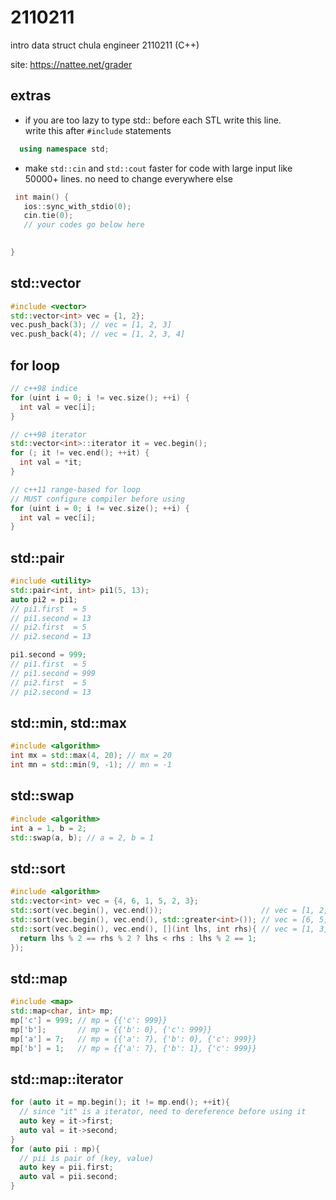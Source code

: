 # 2110211
intro data struct chula engineer 2110211 (C++)

site: https://nattee.net/grader

## extras
 - if you are too lazy to type std:: before each STL write this line.  
 write this after `#include` statements
  ```cpp
    using namespace std;
  ```
 - make `std::cin` and `std::cout` faster for code with large input like 50000+ lines. no need to change everywhere else
 ```cpp
  int main() {
    ios::sync_with_stdio(0);
    cin.tie(0);
    // your codes go below here 

  
}
 ```


## std::vector
```cpp
#include <vector>
std::vector<int> vec = {1, 2};
vec.push_back(3); // vec = [1, 2, 3]
vec.push_back(4); // vec = [1, 2, 3, 4]
```

## for loop
```cpp
// c++98 indice
for (uint i = 0; i != vec.size(); ++i) {
  int val = vec[i];
}

// c++98 iterator
std::vector<int>::iterator it = vec.begin(); 
for (; it != vec.end(); ++it) {
  int val = *it;
}

// c++11 range-based for loop
// MUST configure compiler before using
for (uint i = 0; i != vec.size(); ++i) {
  int val = vec[i];
}
```

## std::pair
```cpp
#include <utility>
std::pair<int, int> pi1(5, 13);
auto pi2 = pi1;
// pi1.first  = 5
// pi1.second = 13
// pi2.first  = 5
// pi2.second = 13

pi1.second = 999;
// pi1.first  = 5
// pi1.second = 999
// pi2.first  = 5
// pi2.second = 13
```

## std::min, std::max
```cpp
#include <algorithm>
int mx = std::max(4, 20); // mx = 20
int mn = std::min(9, -1); // mn = -1
```

## std::swap
```cpp
#include <algorithm>
int a = 1, b = 2;
std::swap(a, b); // a = 2, b = 1
```

## std::sort
```cpp
#include <algorithm>
std::vector<int> vec = {4, 6, 1, 5, 2, 3};
std::sort(vec.begin(), vec.end());                      // vec = [1, 2, 3, 4, 5, 6]
std::sort(vec.begin(), vec.end(), std::greater<int>()); // vec = [6, 5, 4, 3, 2, 1]
std::sort(vec.begin(), vec.end(), [](int lhs, int rhs){ // vec = [1, 3, 5, 2, 4, 6]
  return lhs % 2 == rhs % 2 ? lhs < rhs : lhs % 2 == 1;
});
```

## std::map
```cpp
#include <map>
std::map<char, int> mp;
mp['c'] = 999; // mp = {{'c': 999}}
mp['b'];       // mp = {{'b': 0}, {'c': 999}}
mp['a'] = 7;   // mp = {{'a': 7}, {'b': 0}, {'c': 999}}
mp['b'] = 1;   // mp = {{'a': 7}, {'b': 1}, {'c': 999}}
```

## std::map::iterator
```cpp
for (auto it = mp.begin(); it != mp.end(); ++it){
  // since "it" is a iterator, need to dereference before using it 
  auto key = it->first;
  auto val = it->second;
}
for (auto pii : mp){
  // pii is pair of (key, value)
  auto key = pii.first;
  auto val = pii.second;
}
```

